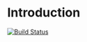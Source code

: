 # Introduction

[![Build Status](http://ec2-3-126-91-6.eu-central-1.compute.amazonaws.com/buildStatus/icon?job=challenge-connect-jenkins-to-github)](http://ec2-3-126-91-6.eu-central-1.compute.amazonaws.com/job/challenge-connect-jenkins-to-github/)
